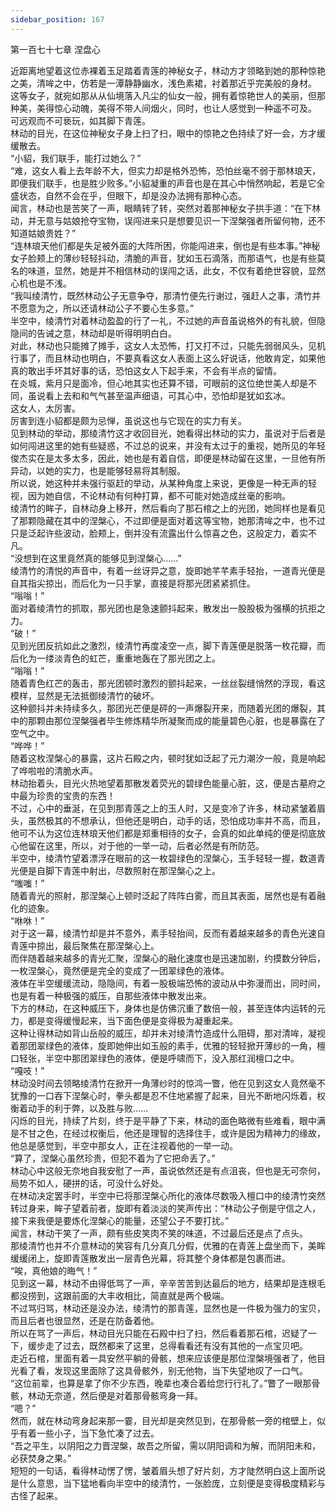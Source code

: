 ```yaml
---
sidebar_position: 167
---
```

 第一百七十七章 涅盘心


近距离地望着这位赤裸着玉足踏着青莲的神秘女子，林动方才领略到她的那种惊艳之美，清哞之中，仿若是一潭静静幽水，浅色素裙，衬着那近乎完美般的身材。  
这等女子，就宛如那从从仙境落入凡尘的仙女一般，拥有着惊艳世人的美丽，但那种美，美得惊心动魄，美得不带人间烟火，同时，也让人感觉到一种遥不可及。  
可远观而不可亵玩，如其脚下青莲。  
林动的目光，在这位神秘女子身上扫了扫，眼中的惊艳之色持续了好一会，方才缓缓散去。  
“小貂，我们联手，能打过她么？”  
“难，这女人看上去年龄不大，但实力却是格外恐怖，恐怕丝毫不弱于那林琅天，即便我们联手，也是胜少败多。”小貂凝重的声音也是在其心中悄然响起，若是它全盛状态，自然不会在乎，但眼下，却是没办法拥有那种心态。  
闻言，林动也是苦笑了一声，眼睛转了转，突然对着那神秘女子拱手道：“在下林动，并无意与姑娘抢夺宝物，误闯进来只是想要见识一下涅槃强者所留何物，还不知道姑娘贵姓？”  
“连林琅天他们都是失足被外面的大阵所困，你能闯进来，倒也是有些本事。”神秘女子脸颊上的薄纱轻轻抖动，清脆的声音，犹如玉石滴落，而那语气，也是有些莫名的味道，显然，她是并不相信林动的误闯之话，此女，不仅有着绝世容貌，显然心机也是不浅。  
“我叫绫清竹，既然林动公子无意争夺，那清竹便先行谢过，强赶人之事，清竹并不愿意为之，所以还请林动公子不要心生多意。”  
半空中，绫清竹对着林动盈盈的行了一礼，不过她的声音虽说格外的有礼貌，但隐隐间的告诫之意，林动却是听得明明白白。  
对此，林动也只能摊了摊手，这女人太恐怖，打又打不过，只能先弱弱风头，见机行事了，而且林动也明白，不要真看这女人表面上这么好说话，他敢肯定，如果他真的敢出手坏其好事的话，恐怕这女人下起手来，不会有半点的留情。  
在炎城，紫月只是面冷，但心地其实也还算不错，可眼前的这位绝世美人却是不同，虽说看上去和和气气甚至温声细语，可其心中，恐怕却是犹如玄冰。  
这女人，太厉害。  
厉害到连小貂都是颇为忌惮，虽说这也与它现在的实力有关。  
见到林动的举动，那绫清竹这才收回目光，她看得出林动的实力，虽说对于后者是如何闯进这里的她有些疑惑，不过总的说来，并没有太过于的重视，她所见的年轻俊杰实在是太多太多，因此，她也是有着自信，即便是林动留在这里，一旦他有所异动，以她的实力，也是能够轻易将其制服。  
所以说，她这种并未强行驱赶的举动，从某种角度上来说，更像是一种无声的轻视，因为她自信，不论林动有何种打算，都不可能对她造成丝毫的影响。  
绫清竹的眸子，自林动身上移开，然后看向了那石棺之上的光团，她同样也是看见了那颗隐藏在其中的涅槃心，不过即便是面对着这等宝物，她那清哞之中，也不过只是泛起许些波动，脸颊上，倒并没有流露出什么惊喜之色，这般定力，着实不凡。  
“没想到在这里竟然真的能够见到涅槃心……”  
绫清竹的清悦的声音中，有着一丝讶异之意，旋即她芊芊素手轻抬，一道青光便是自其指尖掠出，而后化为一只手掌，直接是将那光团紧紧抓住。  
“嗡嗡！”  
面对着绫清竹的抓取，那光团也是急速颤抖起来，散发出一股股极为强横的抗拒之力。  
“破！”  
见到光团反抗如此之激烈，绫清竹再度凌空一点，脚下青莲便是脱落一枚花瓣，而后化为一缕淡青色的虹芒，重重地轰在了那光团之上。  
“嗡嗡！”  
随着青色红芒的轰击，那光团顿时激烈的颤抖起来，一丝丝裂缝悄然的浮现，看这模样，显然是无法抵御绫清竹的破坏。  
这种颤抖并未持续多久，那团光芒便是砰的一声爆裂开来，而随着光团的爆裂，其中的那颗由那位涅槃强者毕生修炼精华所凝聚而成的能量碧色心脏，也是暴露在了空气之中。  
“哗哗！”  
随着这枚涅槃心的暴露，这片石殿之内，顿时犹如泛起了元力潮汐一般，竟是响起了哗啦啦的清脆水声。  
林动抬着头，目光火热地望着那散发着荧光的碧绿色能量心脏，这，便是古墓府之中最为珍贵的宝贵的东西！  
不过，心中的垂涎，在见到那青莲之上的玉人时，又是变冷了许多，林动紧皱着眉头，虽然极其的不想承认，但他还是明白，动手的话，恐怕成功率并不高，而且，他可不认为这位连林琅天他们都是郑重相待的女子，会真的如此单纯的便是彻底放心他留在这里，所以，对于他的一举一动，后者必然是有所防范。  
半空中，绫清竹望着漂浮在眼前的这一枚碧绿色的涅槃心，玉手轻轻一握，数道青光便是自脚下青莲中射出，尽数照射在那涅槃心之上。  
“嗤嗤！”  
随着青光的照射，那涅槃心上顿时泛起了阵阵白雾，而且其表面，居然也是有着融化的迹象。  
“咻咻！”  
对于这一幕，绫清竹却是并不意外，素手轻抬间，反而有着越来越多的青色光速自青莲中掠出，最后聚焦在那涅槃心上。  
而伴随着越来越多的青光汇聚，涅槃心的融化速度也是迅速加剧，约摸数分钟后，一枚涅槃心，竟然便是完全的变成了一团翠绿色的液体。  
液体在半空缓缓流动，隐隐间，有着一股极端恐怖的波动从中弥漫而出，同时间，也是有着一种极强的威压，自那些液体中散发出来。  
下方的林动，在这种威压下，身体也是仿佛沉重了数倍一般，甚至连体内运转的元力，都是变得缓慢起来，当下面色便是变得极为凝重起来。  
这种让得林动如背山岳般的威压，却并未对绫清竹造成什么阻碍，那对清哞，凝视着那团翠绿色的液体，旋即她伸出如玉般的素手，优雅的轻轻掀开薄纱的一角，檀口轻张，半空中那团翠绿色的液体，便是呼啸而下，没入那红润檀口之中。  
“嘎吱！”  
林动没时间去领略绫清竹在掀开一角薄纱时的惊鸿一瞥，他在见到这女人竟然毫不犹豫的一口吞下涅槃心时，拳头都是忍不住地紧握了起来，目光不断地闪烁着，权衡着动手的利于弊，以及胜与败……  
闪烁的目光，持续了片刻，终于是平静了下来，林动的面色略微有些难看，眼中满是不甘之色，在经过权衡后，他还是理智的选择住手，或许是因为精神力的缘故，他总是感觉到，半空中那女人，正在注视着他的一举一动。  
“算了，涅槃心虽然珍贵，但犯不着为了它把命丢了。”  
林动心中这般无奈地自我安慰了一声，虽说依然还是有点沮丧，但也是无可奈何，局势不如人，硬拼的话，可没什么好处。  
在林动决定罢手时，半空中已将那涅槃心所化的液体尽数吸入檀口中的绫清竹突然转过身来，眸子望着前者，旋即有着淡淡的笑声传出：“林动公子倒是守信之人，接下来我便是要炼化涅槃心的能量，还望公子不要打扰。”  
闻言，林动干笑了一声，颇有些皮笑肉不笑的味道，不过最后还是点了点头。  
那绫清竹也并不介意林动的笑容有几分真几分假，优雅的在青莲上盘坐而下，美眸缓缓闭上，旋即青莲散发出一层青色光幕，将其整个身体都是包裹而进。  
“唉，真他娘的晦气！”  
见到这一幕，林动不由得低骂了一声，辛辛苦苦到达最后的地方，结果却是连根毛都没捞到，这跟前面的大丰收相比，简直就是两个极端。  
不过骂归骂，林动还是没办法，绫清竹的那青莲，显然也是一件极为强力的宝贝，而且后者也很显然，还是在防备着他。  
所以在骂了一声后，林动目光只能在石殿中扫了扫，然后看着那石棺，迟疑了一下，缓步走了过去，既然都来了这里，总得看看还有没有其他的一点宝贝吧。  
走近石棺，里面有着一具安然平躺的骨骸，想来应该便是那位涅槃境强者了，他目光看了看，发现这里面除了这具骨骸外，别无他物，当下失望地叹了一口气。  
“这位前辈，也算是拿了你不少东西，晚辈也凑合着给您行行礼了。”瞥了一眼那骨骸，林动无奈道，然后便是对着那骨骸弯身一拜。  
“嗯？”  
然而，就在林动弯身起来那一霎，目光却是突然见到，在那骨骸一旁的棺壁上，似乎有着一些小子，当下急忙凑了过去。  
“吾之平生，以阴阳之力晋涅槃，故吾之所留，需以阴阳调和为解，而阴阳未和，必获焚身之果。”  
短短的一句话，看得林动愣了愣，皱着眉头想了好片刻，方才陡然明白这上面所说是什么意思，当下猛地看向半空中的绫清竹，一张脸庞，立刻便是变得极度精彩与古怪了起来。  
  
  
